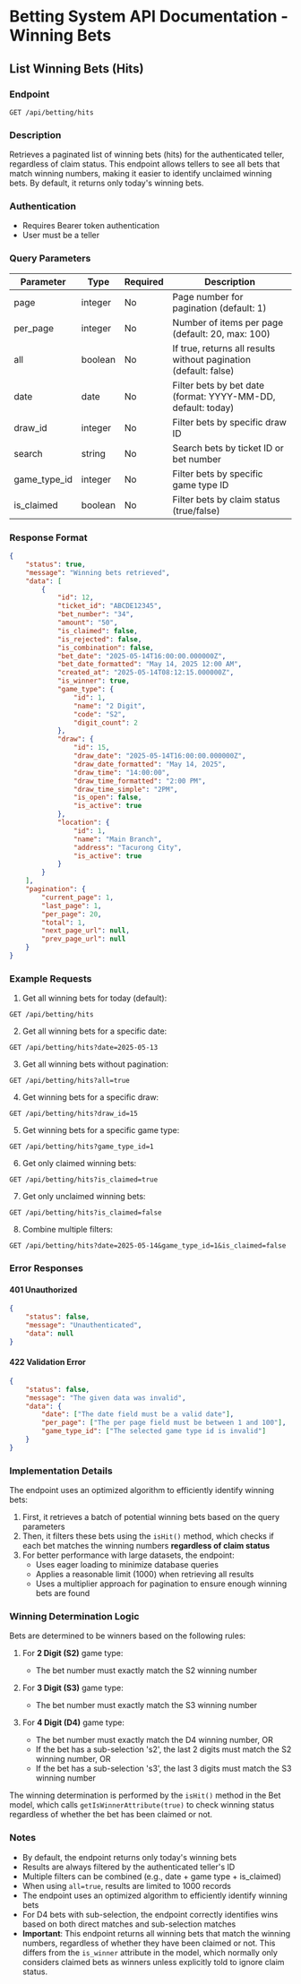 # Betting System API Documentation - Winning Bets

## List Winning Bets (Hits)

### Endpoint
```
GET /api/betting/hits
```

### Description
Retrieves a paginated list of winning bets (hits) for the authenticated teller, regardless of claim status. This endpoint allows tellers to see all bets that match winning numbers, making it easier to identify unclaimed winning bets. By default, it returns only today's winning bets.

### Authentication
- Requires Bearer token authentication
- User must be a teller

### Query Parameters

| Parameter | Type | Required | Description |
|-----------|------|----------|-------------|
| page | integer | No | Page number for pagination (default: 1) |
| per_page | integer | No | Number of items per page (default: 20, max: 100) |
| all | boolean | No | If true, returns all results without pagination (default: false) |
| date | date | No | Filter bets by bet date (format: YYYY-MM-DD, default: today) |
| draw_id | integer | No | Filter bets by specific draw ID |
| search | string | No | Search bets by ticket ID or bet number |
| game_type_id | integer | No | Filter bets by specific game type ID |
| is_claimed | boolean | No | Filter bets by claim status (true/false) |

### Response Format

```json
{
    "status": true,
    "message": "Winning bets retrieved",
    "data": [
        {
            "id": 12,
            "ticket_id": "ABCDE12345",
            "bet_number": "34",
            "amount": "50",
            "is_claimed": false,
            "is_rejected": false,
            "is_combination": false,
            "bet_date": "2025-05-14T16:00:00.000000Z",
            "bet_date_formatted": "May 14, 2025 12:00 AM",
            "created_at": "2025-05-14T08:12:15.000000Z",
            "is_winner": true,
            "game_type": {
                "id": 1,
                "name": "2 Digit",
                "code": "S2",
                "digit_count": 2
            },
            "draw": {
                "id": 15,
                "draw_date": "2025-05-14T16:00:00.000000Z",
                "draw_date_formatted": "May 14, 2025",
                "draw_time": "14:00:00",
                "draw_time_formatted": "2:00 PM",
                "draw_time_simple": "2PM",
                "is_open": false,
                "is_active": true
            },
            "location": {
                "id": 1,
                "name": "Main Branch",
                "address": "Tacurong City",
                "is_active": true
            }
        }
    ],
    "pagination": {
        "current_page": 1,
        "last_page": 1,
        "per_page": 20,
        "total": 1,
        "next_page_url": null,
        "prev_page_url": null
    }
}
```

### Example Requests

1. Get all winning bets for today (default):
```
GET /api/betting/hits
```

2. Get all winning bets for a specific date:
```
GET /api/betting/hits?date=2025-05-13
```

3. Get all winning bets without pagination:
```
GET /api/betting/hits?all=true
```

4. Get winning bets for a specific draw:
```
GET /api/betting/hits?draw_id=15
```

5. Get winning bets for a specific game type:
```
GET /api/betting/hits?game_type_id=1
```

6. Get only claimed winning bets:
```
GET /api/betting/hits?is_claimed=true
```

7. Get only unclaimed winning bets:
```
GET /api/betting/hits?is_claimed=false
```

8. Combine multiple filters:
```
GET /api/betting/hits?date=2025-05-14&game_type_id=1&is_claimed=false
```

### Error Responses

#### 401 Unauthorized
```json
{
    "status": false,
    "message": "Unauthenticated",
    "data": null
}
```

#### 422 Validation Error
```json
{
    "status": false,
    "message": "The given data was invalid",
    "data": {
        "date": ["The date field must be a valid date"],
        "per_page": ["The per page field must be between 1 and 100"],
        "game_type_id": ["The selected game type id is invalid"]
    }
}
```

### Implementation Details

The endpoint uses an optimized algorithm to efficiently identify winning bets:

1. First, it retrieves a batch of potential winning bets based on the query parameters
2. Then, it filters these bets using the `isHit()` method, which checks if each bet matches the winning numbers **regardless of claim status**
3. For better performance with large datasets, the endpoint:
   - Uses eager loading to minimize database queries
   - Applies a reasonable limit (1000) when retrieving all results
   - Uses a multiplier approach for pagination to ensure enough winning bets are found

### Winning Determination Logic

Bets are determined to be winners based on the following rules:

1. For **2 Digit (S2)** game type:
   - The bet number must exactly match the S2 winning number

2. For **3 Digit (S3)** game type:
   - The bet number must exactly match the S3 winning number

3. For **4 Digit (D4)** game type:
   - The bet number must exactly match the D4 winning number, OR
   - If the bet has a sub-selection 's2', the last 2 digits must match the S2 winning number, OR
   - If the bet has a sub-selection 's3', the last 3 digits must match the S3 winning number

The winning determination is performed by the `isHit()` method in the Bet model, which calls `getIsWinnerAttribute(true)` to check winning status regardless of whether the bet has been claimed or not.

### Notes
- By default, the endpoint returns only today's winning bets
- Results are always filtered by the authenticated teller's ID
- Multiple filters can be combined (e.g., date + game type + is_claimed)
- When using `all=true`, results are limited to 1000 records
- The endpoint uses an optimized algorithm to efficiently identify winning bets
- For D4 bets with sub-selection, the endpoint correctly identifies wins based on both direct matches and sub-selection matches
- **Important**: This endpoint returns all winning bets that match the winning numbers, regardless of whether they have been claimed or not. This differs from the `is_winner` attribute in the model, which normally only considers claimed bets as winners unless explicitly told to ignore claim status.
